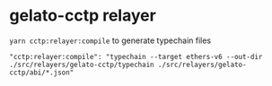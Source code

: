 # gelato-cctp relayer

`yarn cctp:relayer:compile` to generate typechain files

```
"cctp:relayer:compile": "typechain --target ethers-v6 --out-dir ./src/relayers/gelato-cctp/typechain ./src/relayers/gelato-cctp/abi/*.json"
```
